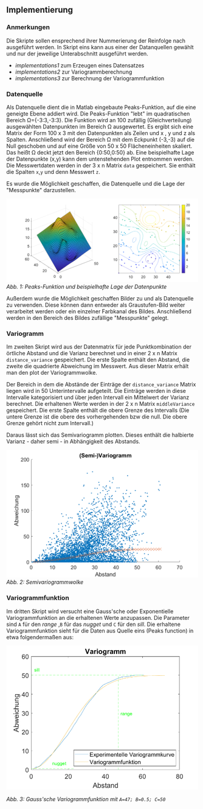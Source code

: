 ## Implementierung

### Anmerkungen
Die Skripte sollen ensprechend ihrer Nummerierung der Reinfolge nach ausgeführt werden. In Skript eins kann aus einer der Datanquellen gewählt und nur der jeweilige Unterabschnitt ausgeführt werden.
* *implementations1* zum Erzeugen eines Datensatzes
* *implementations2* zur Variogrammberechnung
* *implementations3* zur Berechnung der Variogrammfunktion

### Datenquelle
Als Datenquelle dient die in Matlab eingebaute Peaks-Funktion, auf die eine geneigte Ebene addiert wird. Die Peaks-Funktion "lebt" im quadratischen Bereich Ω={-3:3,-3:3}. Die Funktion wird an 100 zufällig (Gleichverteilung) ausgewählten Datenpunkten im Bereich Ω ausgewertet. Es ergibt sich eine Matrix der Form 100 x 3 mit den Datenpunkten als Zeilen und x , y und z als Spalten. Anschließend wird der Bereich Ω mit dem Eckpunkt (-3,-3) auf die Null geschoben und auf eine Größe von 50 x 50 Flächeneinheiten skaliert. Das heißt Ω deckt jetzt den Bereich {0:50,0:50} ab. Eine beispielhafte Lage der Datenpunkte (x,y) kann dem untenstehenden Plot entnommen werden. Die Messwertdaten werden in der 3 x n Matrix `data` gespeichert. Sie enthält die Spalten `x`,`y` und denn Messwert `z`.

Es wurde die Möglichkeit geschaffen, die Datenquelle und die Lage der "Messpunkte" darzustellen.



![beispielhafte Lage der Datenpunkte](Datenpunkte(2).bmp)
*Abb. 1: Peaks-Funktion und beispielhafte Lage der Datenpunkte*

Außerdem wurde die Möglichkeit geschaffen Bilder zu  und als Datenquelle zu verwenden. Diese können dann entweder als Graustufen-Bild weiter verarbeitet werden oder ein einzelner Farbkanal des Bildes. Anschließend werden in den Bereich des Bildes zufällige "Messpunkte" gelegt.

### Variogramm
Im zweiten Skript wird aus der Datenmatrix für jede Punktkombination der örtliche Abstand und die Varianz berechnet und in einer 2 x n Matrix `distance_variance` gespeichert. Die erste Spalte enthält den Abstand, die zweite die quadrierte Abweichung im Messwert. Aus dieser Matrix erhält man den plot der Variogrammwolke.

Der Bereich in dem die Abstände der Einträge der `distance_variance` Matrix liegen wird in 50 Unterintervalle aufgeteilt. Die Einträge werden in diese Intervalle kategorisiert und über jeden Intervall ein Mittelwert der Varianz berechnet. Die erhaltenen Werte werden in der 2 x n Matrix `middleVariance` gespeichert. Die erste Spalte enthält die obere Grenze des Intervalls (Die untere Grenze ist die obere des vorhergehenden bzw die null. Die obere Grenze gehört nicht zum Intervall.)

Daraus lässt sich das Semivariogramm plotten. Dieses enthält die halbierte Varianz - daher semi - in Abhängigkeit des Abstands.

![Semivariogramm](Variogramm.bmp)
*Abb. 2: Semivariogrammwolke*

### Variogrammfunktion
Im dritten Skript wird versucht eine Gauss'sche oder Exponentielle Variogrammfunktion an die erhaltenen Werte anzupassen. Die Parameter sind `A` für den *range* ,`B` für das *nugget* und `C` für den *sill*. Die erhaltene Variogrammfunktion sieht für die Daten aus Quelle eins (Peaks function) in etwa folgendermaßen aus:

![angepasste gausssche Variogrammfunktion](Variogrammfunktion_beschriftet.bmp)

*Abb. 3: Gauss'sche Variogrammfunktion mit `A=47; B=0.5; C=50`*
